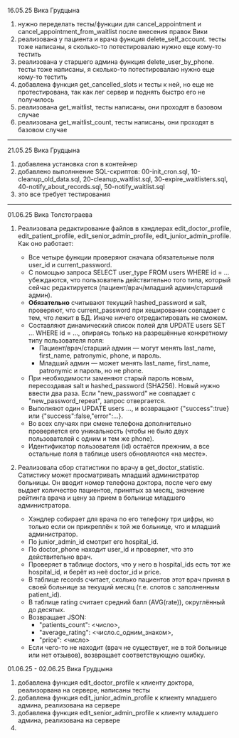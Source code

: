 16.05.25 
Вика Грудцына
1. нужно переделать тесты/функции для cancel_appointment и cancel_appointment_from_waitlist после внесения правок Вики
2. реализована у пациента и врача функция delete_self_account. тесты тоже написаны, я сколько-то потестировалаю нужно еще кому-то тестить
3. реализована у старшего админа функция delete_user_by_phone. тесты тоже написаны, я сколько-то потестировалаю нужно еще кому-то тестить
4. добавлена функция get_cancelled_slots и тесты к ней, но еще не протестирована, так как лег сервер и поднять быстро его не получилось
5. реализована get_waitlist, тесты написаны, они проходят в базовом случае
6. реализована get_waitlist_count, тесты написаны, они проходят в базовом случае

---
21.05.25 
Вика Грудцына
1. добавлена установка cron в контейнер
2. добавлено выполннение SQL-скриптов: 00-init_cron.sql, 10-cleanup_old_data.sql, 20-cleanup_waitlist.sql, 30-expire_waitlisters.sql, 40-notify_about_records.sql, 50-notify_waitlist.sql
3. это все требует тестирования

---
01.06.25
Вика Толстограева
1. Реализовала редактирование файлов в хэндлерах edit_doctor_profile, edit_patient_profile, edit_senior_admin_profile, edit_junior_admin_profile. Как оно работает:
    - Все четыре функции проверяют сначала обязательные поля user_id и current_password.
    - С помощью запроса SELECT user_type FROM users WHERE id = … убеждаются, что пользователь действительно того типа, который сейчас редактируется (пациент/врач/младший админ/старший админ).
    - **Обязательно** считывают текущий hashed_password и salt, проверяют, что current_password при хешировании совпадает с тем, что лежит в БД. Иначе ничего отредактировать не сможем.
    - Составляют динамический список полей для UPDATE users SET … WHERE id = …, опираясь только на разрешённые конкретному типу пользователя поля:
        - Пациент/врач/старший админ — могут менять last_name, first_name, patronymic, phone, и пароль.
        - Младший админ — может менять last_name, first_name, patronymic и пароль, но не phone.
    - При необходимости заменяют старый пароль новым, пересоздавая salt и hashed_password (SHA256). Новый нужно ввести два раза. Если "new_password" не совпадает с "new_password_repeat", запрос отвергается.
    - Выполняют один UPDATE users …, и возвращают {"success":true} или {"success":false,"error":…}.
    - Во всех случаях при смене телефона дополнительно проверяется его уникальность (чтобы не было двух пользователей с одним и тем же phone).
    - Идентификатор пользователя (id) остаётся прежним, а все остальные поля в таблице users обновляются «на месте».

2. Реализовала сбор статистики по врачу в get_doctor_statistic. Сатистику может просматривать младший администратор больницы. Он вводит номер телефона доктора, после чего ему выдает количество пациентов, принятых за месяц, значение рейтинга врача и цену за прием в больнице младшего администратора. 
    - Хэндлер собирает для врача по его телефону три цифры, но только если он прикреплён к той же больнице, что и младший администратор.
    - По junior_admin_id смотрит его hospital_id.
    - По doctor_phone находит user_id и проверяет, что это действительно врач.
    - Проверяет в таблице doctors, что у него в hospital_ids есть тот же hospital_id, и берёт из неё doctor_id и price.
    - В таблице records считает, сколько пациентов этот врач принял в своей больнице за текущий месяц (т.е. слотов с заполненным patient_id).
    - В таблице rating считает средний балл (AVG(rate)), округлённый до десятых.
    - Возвращает JSON:
       - "patients_count": <число>,
       - "average_rating": <число.с_одним_знаком>,
       - "price": <число>
    - Если чего-то не находит (врач не существует, не в той больнице или нет отзывов), возвращает соответствующую ошибку.

01.06.25 - 02.06.25 Вика Грудцына
1) добавлена функция edit_doctor_profile к клиенту доктора, реализорвана на сервере, написаны тесты
2) добавлена функция edit_junior_admin_profile к клиенту младшего админа, реализована на сервере
3) добавлена функция edit_senior_admin_profile к клиенту младшего админа, реализована на сервере
4) 
